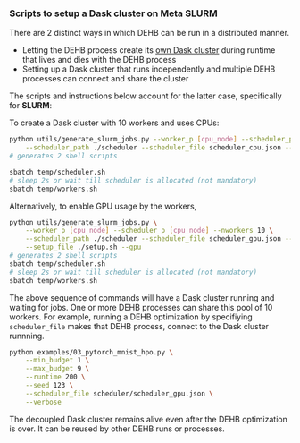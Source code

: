 ### Scripts to setup a Dask cluster on Meta SLURM

There are 2 distinct ways in which DEHB can be run in a distributed manner.
* Letting the DEHB process create its [own Dask cluster](../README.md#running-dehb-in-a-parallel-setting) during runtime that lives and dies with the DEHB process 
* Setting up a Dask cluster that runs independently and multiple DEHB processes can connect and share the cluster

The scripts and instructions below account for the latter case, specifically for **SLURM**:

To create a Dask cluster with 10 workers and uses CPUs:
```bash
python utils/generate_slurm_jobs.py --worker_p [cpu_node] --scheduler_p [cpu_node] --nworkers 10 \
    --scheduler_path ./scheduler --scheduler_file scheduler_cpu.json --output_path temp --setup_file ./setup.sh
# generates 2 shell scripts
```
```bash
sbatch temp/scheduler.sh
# sleep 2s or wait till scheduler is allocated (not mandatory)
sbatch temp/workers.sh
```

Alternatively, to enable GPU usage by the workers,
```bash
python utils/generate_slurm_jobs.py \
    --worker_p [cpu_node] --scheduler_p [cpu_node] --nworkers 10 \
    --scheduler_path ./scheduler --scheduler_file scheduler_gpu.json --output_path temp \
    --setup_file ./setup.sh --gpu
# generates 2 shell scripts
sbatch temp/scheduler.sh
# sleep 2s or wait till scheduler is allocated (not mandatory)
sbatch temp/workers.sh
```

The above sequence of commands will have a Dask cluster running and waiting for jobs. 
One or more DEHB processes can share this pool of 10 workers.
For example, running a DEHB optimization by specifiying `scheduler_file` makes that DEHB process, 
connect to the Dask cluster runnning.
```bash
python examples/03_pytorch_mnist_hpo.py \
    --min_budget 1 \
    --max_budget 9 \
    --runtime 200 \
    --seed 123 \
    --scheduler_file scheduler/scheduler_gpu.json \
    --verbose
```
The decoupled Dask cluster remains alive even after the DEHB optimization is over. 
It can be reused by other DEHB runs or processes. 
